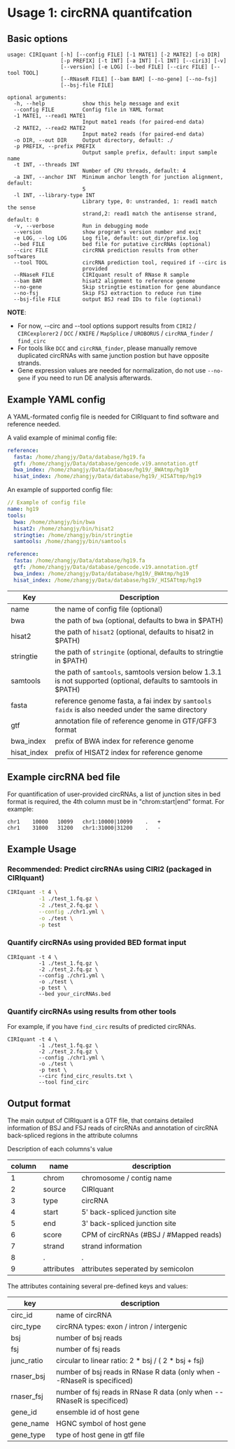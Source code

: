 # Usage 1: circRNA quantifcation

## Basic options

```
usage: CIRIquant [-h] [--config FILE] [-1 MATE1] [-2 MATE2] [-o DIR]
                 [-p PREFIX] [-t INT] [-a INT] [-l INT] [--ciri3] [-v]
                 [--version] [-e LOG] [--bed FILE] [--circ FILE] [--tool TOOL]
                 [--RNaseR FILE] [--bam BAM] [--no-gene] [--no-fsj]
                 [--bsj-file FILE]

optional arguments:
  -h, --help            show this help message and exit
  --config FILE         Config file in YAML format
  -1 MATE1, --read1 MATE1
                        Input mate1 reads (for paired-end data)
  -2 MATE2, --read2 MATE2
                        Input mate2 reads (for paired-end data)
  -o DIR, --out DIR     Output directory, default: ./
  -p PREFIX, --prefix PREFIX
                        Output sample prefix, default: input sample name
  -t INT, --threads INT
                        Number of CPU threads, default: 4
  -a INT, --anchor INT  Minimum anchor length for junction alignment, default:
                        5
  -l INT, --library-type INT
                        Library type, 0: unstranded, 1: read1 match the sense
                        strand,2: read1 match the antisense strand, default: 0
  -v, --verbose         Run in debugging mode
  --version             show program's version number and exit
  -e LOG, --log LOG     Log file, default: out_dir/prefix.log
  --bed FILE            bed file for putative circRNAs (optional)
  --circ FILE           circRNA prediction results from other softwares
  --tool TOOL           circRNA prediction tool, required if --circ is
                        provided
  --RNaseR FILE         CIRIquant result of RNase R sample
  --bam BAM             hisat2 alignment to reference genome
  --no-gene             Skip stringtie estimation for gene abundance
  --no-fsj              Skip FSJ extraction to reduce run time
  --bsj-file FILE       output BSJ read IDs to file (optional)
```

**NOTE**:
- For now, --circ and --tool options support results from `CIRI2` / `CIRCexplorer2` / `DCC` / `KNIFE` / `MapSplice` / `UROBORUS` / `circRNA_finder` / `find_circ`
- For tools like `DCC` and `circRNA_finder`, please manually remove duplicated circRNAs with same junction postion but have opposite strands.
- Gene expression values are needed for normalization, do not use `--no-gene` if you need to run DE analysis afterwards.

## Example YAML config

A YAML-formated config file is needed for CIRIquant to find software and reference needed.

A valid example of minimal config file:

```YAML
reference:
  fasta: /home/zhangjy/Data/database/hg19.fa
  gtf: /home/zhangjy/Data/database/gencode.v19.annotation.gtf
  bwa_index: /home/zhangjy/Data/database/hg19/_BWAtmp/hg19
  hisat_index: /home/zhangjy/Data/database/hg19/_HISATtmp/hg19
```

An example of supported config file:

```YAML
// Example of config file
name: hg19
tools:
  bwa: /home/zhangjy/bin/bwa
  hisat2: /home/zhangjy/bin/hisat2
  stringtie: /home/zhangjy/bin/stringtie
  samtools: /home/zhangjy/bin/samtools

reference:
  fasta: /home/zhangjy/Data/database/hg19.fa
  gtf: /home/zhangjy/Data/database/gencode.v19.annotation.gtf
  bwa_index: /home/zhangjy/Data/database/hg19/_BWAtmp/hg19
  hisat_index: /home/zhangjy/Data/database/hg19/_HISATtmp/hg19
```

Key | Description
----|-------------
name| the name of config file (optional)
bwa | the path of `bwa` (optional, defaults to bwa in $PATH)
hisat2 | the path of `hisat2` (optional, defaults to hisat2 in $PATH)
stringtie | the path of `stringite` (optional, defaults to stringtie in $PATH)
samtools | the path of `samtools`, samtools version below 1.3.1 is not supported (optional, defaults to samtools in $PATH)
fasta | reference genome fasta, a fai index by `samtools faidx` is also needed under the same directory
gtf | annotation file of reference genome in GTF/GFF3 format
bwa_index | prefix of BWA index for reference genome
hisat_index | prefix of HISAT2 index for reference genome

## Example circRNA bed file

For quantification of user-provided circRNAs, a list of junction sites in bed format is required, the 4th column must be in "chrom:start|end" format. For example:

```text
chr1    10000   10099   chr1:10000|10099    .   +
chr1    31000   31200   chr1:31000|31200    .   -
```

## Example Usage

### Recommended: Predict circRNAs using CIRI2 (packaged in CIRIquant)

```bash
CIRIquant -t 4 \
          -1 ./test_1.fq.gz \
          -2 ./test_2.fq.gz \
          --config ./chr1.yml \
          -o ./test \
          -p test
```

### Quantify circRNAs using provided BED format input

```
CIRIquant -t 4 \
          -1 ./test_1.fq.gz \
          -2 ./test_2.fq.gz \
          --config ./chr1.yml \
          -o ./test \
          -p test \
          --bed your_circRNAs.bed
```

### Quantify circRNAs using results from other tools

For example, if you have `find_circ` results of predicted circRNAs.

```
CIRIquant -t 4 \
          -1 ./test_1.fq.gz \
          -2 ./test_2.fq.gz \
          --config ./chr1.yml \
          -o ./test \
          -p test \
          --circ find_circ_results.txt \
          --tool find_circ
```

## Output format

The main output of CIRIquant is a GTF file, that contains detailed information of 
BSJ and FSJ reads of circRNAs and annotation of circRNA back-spliced regions in the attribute columns

Description of each columns's value

| column | name | description |
|--------|------|-------------|
| 1 | chrom | chromosome / contig name |
| 2 | source | CIRIquant |
| 3 | type | circRNA
| 4 | start | 5' back-spliced junction site |
| 5 | end | 3' back-spliced junction site |
| 6 | score | CPM of circRNAs (#BSJ / #Mapped reads)
| 7 | strand | strand information
| 8 | . | .
| 9 | attributes | attributes seperated by semicolon |

The attributes containing several pre-defined keys and values:

| key | description|
| --- | -----------|
| circ_id | name of circRNA |
| circ_type | circRNA types: exon / intron / intergenic |
| bsj | number of bsj reads |
| fsj | number of fsj reads |
| junc_ratio | circular to linear ratio: 2 * bsj / ( 2 * bsj + fsj)
| rnaser_bsj | number of bsj reads in RNase R data (only when --RNaseR is specificed)
| rnaser_fsj | number of fsj reads in RNase R data (only when --RNaseR is specificed)
| gene_id | ensemble id of host gene |
| gene_name | HGNC symbol of host gene |
| gene_type | type of host gene in gtf file |
